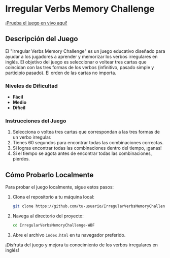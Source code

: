 # Irregular Verbs Memory Challenge

[¡Prueba el juego en vivo aquí!](https://wibastidas.github.io/AI4Devs-videogame/)

## Descripción del Juego

El "Irregular Verbs Memory Challenge" es un juego educativo diseñado para ayudar a los jugadores a aprender y memorizar los verbos irregulares en inglés. El objetivo del juego es seleccionar o voltear tres cartas que coincidan con las tres formas de los verbos (infinitivo, pasado simple y participio pasado). El orden de las cartas no importa.

### Niveles de Dificultad

- **Fácil**
- **Medio**
- **Difícil**

### Instrucciones del Juego

1. Selecciona o voltea tres cartas que correspondan a las tres formas de un verbo irregular.
2. Tienes 60 segundos para encontrar todas las combinaciones correctas.
3. Si logras encontrar todas las combinaciones dentro del tiempo, ¡ganas!
4. Si el tiempo se agota antes de encontrar todas las combinaciones, pierdes.

## Cómo Probarlo Localmente

Para probar el juego localmente, sigue estos pasos:

1. Clona el repositorio a tu máquina local:
    ```bash
    git clone https://github.com/tu-usuario/IrregularVerbsMemoryChallenge-WBF.git
    ```
2. Navega al directorio del proyecto:
    ```bash
    cd IrregularVerbsMemoryChallenge-WBF
    ```
3. Abre el archivo `index.html` en tu navegador preferido.

¡Disfruta del juego y mejora tu conocimiento de los verbos irregulares en inglés!